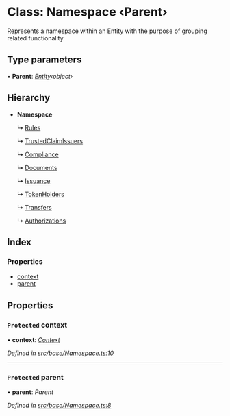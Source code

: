 # Class: Namespace ‹**Parent**›

Represents a namespace within an Entity with the purpose of grouping related functionality

## Type parameters

▪ **Parent**: *[Entity](base.entity.md)‹object›*

## Hierarchy

* **Namespace**

  ↳ [Rules](api_entities_securitytoken_compliance.rules.md)

  ↳ [TrustedClaimIssuers](api_entities_securitytoken_compliance.trustedclaimissuers.md)

  ↳ [Compliance](api_entities_securitytoken_compliance.compliance.md)

  ↳ [Documents](api_entities_securitytoken.documents.md)

  ↳ [Issuance](api_entities_securitytoken.issuance.md)

  ↳ [TokenHolders](api_entities_securitytoken.tokenholders.md)

  ↳ [Transfers](api_entities_securitytoken.transfers.md)

  ↳ [Authorizations](api_entities_identity.authorizations.md)

## Index

### Properties

* [context](base.namespace.md#protected-context)
* [parent](base.namespace.md#protected-parent)

## Properties

### `Protected` context

• **context**: *[Context](context.context-1.md)*

*Defined in [src/base/Namespace.ts:10](https://github.com/PolymathNetwork/polymesh-sdk/blob/73feada/src/base/Namespace.ts#L10)*

___

### `Protected` parent

• **parent**: *Parent*

*Defined in [src/base/Namespace.ts:8](https://github.com/PolymathNetwork/polymesh-sdk/blob/73feada/src/base/Namespace.ts#L8)*
